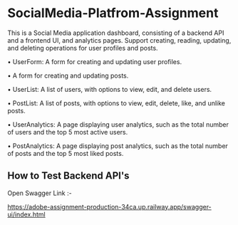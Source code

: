 # SocialMedia-Platfrom-Assignment

This is a Social Media application dashboard, consisting of a backend API and a frontend UI, and analytics pages. Support creating, reading, updating, and deleting operations for user profiles and posts.

• UserForm: A form for creating and updating user profiles.

• A form for creating and updating posts.

• UserList: A list of users, with options to view, edit, and delete users.

• PostList: A list of posts, with options to view, edit, delete, like, and unlike posts.

• UserAnalytics: A page displaying user analytics, such as the total number of users and the top 5 most active users.

• PostAnalytics: A page displaying post analytics, such as the total number of posts and the top 5 most liked posts.


## How to Test Backend API's

Open Swagger Link :-

https://adobe-assignment-production-34ca.up.railway.app/swagger-ui/index.html 

